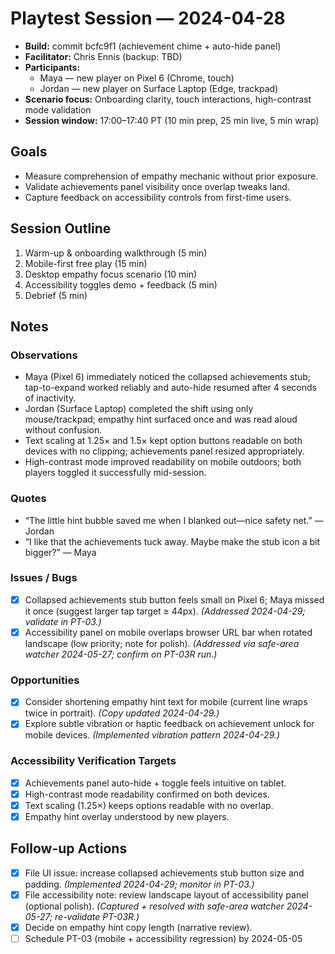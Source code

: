 # Playtest Session — 2024-04-28

- **Build:** commit bcfc9f1 (achievement chime + auto-hide panel)
- **Facilitator:** Chris Ennis (backup: TBD)
- **Participants:**
  - Maya — new player on Pixel 6 (Chrome, touch)
  - Jordan — new player on Surface Laptop (Edge, trackpad)
- **Scenario focus:** Onboarding clarity, touch interactions, high-contrast mode validation
- **Session window:** 17:00–17:40 PT (10 min prep, 25 min live, 5 min wrap)

## Goals
- Measure comprehension of empathy mechanic without prior exposure.
- Validate achievements panel visibility once overlap tweaks land.
- Capture feedback on accessibility controls from first-time users.

## Session Outline
1. Warm-up & onboarding walkthrough (5 min)
2. Mobile-first free play (15 min)
3. Desktop empathy focus scenario (10 min)
4. Accessibility toggles demo + feedback (5 min)
5. Debrief (5 min)

## Notes
### Observations
- Maya (Pixel 6) immediately noticed the collapsed achievements stub; tap-to-expand worked reliably and auto-hide resumed after 4 seconds of inactivity.
- Jordan (Surface Laptop) completed the shift using only mouse/trackpad; empathy hint surfaced once and was read aloud without confusion.
- Text scaling at 1.25× and 1.5× kept option buttons readable on both devices with no clipping; achievements panel resized appropriately.
- High-contrast mode improved readability on mobile outdoors; both players toggled it successfully mid-session.

### Quotes
- “The little hint bubble saved me when I blanked out—nice safety net.” — Jordan
- “I like that the achievements tuck away. Maybe make the stub icon a bit bigger?” — Maya

### Issues / Bugs
- [x] Collapsed achievements stub button feels small on Pixel 6; Maya missed it once (suggest larger tap target ≥ 44px). *(Addressed 2024-04-29; validate in PT-03.)*
- [x] Accessibility panel on mobile overlaps browser URL bar when rotated landscape (low priority; note for polish). *(Addressed via safe-area watcher 2024-05-27; confirm on PT-03R run.)*

### Opportunities
- [x] Consider shortening empathy hint text for mobile (current line wraps twice in portrait). *(Copy updated 2024-04-29.)*
- [x] Explore subtle vibration or haptic feedback on achievement unlock for mobile devices. *(Implemented vibration pattern 2024-04-29.)*

### Accessibility Verification Targets
- [x] Achievements panel auto-hide + toggle feels intuitive on tablet.
- [x] High-contrast mode readability confirmed on both devices.
- [x] Text scaling (1.25×) keeps options readable with no overlap.
- [x] Empathy hint overlay understood by new players.

## Follow-up Actions
- [x] File UI issue: increase collapsed achievements stub button size and padding. *(Implemented 2024-04-29; monitor in PT-03.)*
- [x] File accessibility note: review landscape layout of accessibility panel (optional polish). *(Captured + resolved with safe-area watcher 2024-05-27; re-validate PT-03R.)*
- [x] Decide on empathy hint copy length (narrative review).
- [ ] Schedule PT-03 (mobile + accessibility regression) by 2024-05-05
